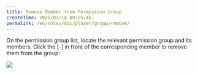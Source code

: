 ```yaml
---
title: Remove Member from Permission Group
createTime: 2025/03/14 09:25:46
permalink: /en/notes/doc/player/group/remove/
---
```


On the permission group list, locate the relevant permission group and its members.
Click the [-] in front of the corresponding member to remove them from the group:

![](/player/group/remove/1.png)
